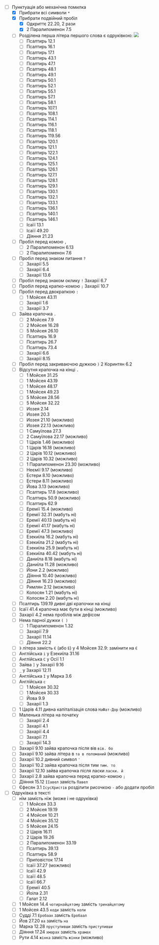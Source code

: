 - [ ] Пунктуація або механічна помилка
  - [x] Прибрати всі символи `*`
  - [x] Прибрати подвійний пробіл `  `
    - [x] Одкриттє 22.20, 2 рази
    - [x] 2 Паралипоменон 7.5
  - [ ] Розділена перша літера першого слова є одруківкою: ![](https://lh3.googleusercontent.com/pw/AP1GczNjNytYdmcklLcxpyY_t3iuEeE568U_KXVShcmvDYaz2bxaJOqph3UOBwJuDZNOrhkWd9GJN08Vh2-hx6iRbniBVtG9obZEM5nsAjpDRaD1AzOlW16zLx80BXgWim1hwfZrYCvlX-hXwZkXZcOVh1sUEQ=w885-h1288-s-no?authuser=0)
    - [ ] Псалтирь 12.1
    - [ ] Псалтирь 16.1
    - [ ] Псалтирь 17.1
    - [ ] Псалтирь 43.1
    - [ ] Псалтирь 47.1
    - [ ] Псалтирь 48.1
    - [ ] Псалтирь 49.1
    - [ ] Псалтирь 50.1
    - [ ] Псалтирь 52.1
    - [ ] Псалтирь 55.1
    - [ ] Псалтирь 57.1
    - [ ] Псалтирь 58.1
    - [ ] Псалтирь 107.1
    - [ ] Псалтирь 108.1
    - [ ] Псалтирь 114.1
    - [ ] Псалтирь 116.1
    - [ ] Псалтирь 118.1
    - [ ] Псалтирь 119.56
    - [ ] Псалтирь 120.1
    - [ ] Псалтирь 121.1
    - [ ] Псалтирь 122.1
    - [ ] Псалтирь 124.1
    - [ ] Псалтирь 125.1
    - [ ] Псалтирь 126.1
    - [ ] Псалтирь 127.1
    - [ ] Псалтирь 128.1
    - [ ] Псалтирь 129.1
    - [ ] Псалтирь 130.1
    - [ ] Псалтирь 132.1
    - [ ] Псалтирь 133.1
    - [ ] Псалтирь 136.1
    - [ ] Псалтирь 140.1
    - [ ] Псалтирь 146.1
    - [ ] Ісаїї 13.1
    - [ ] Ісаїї 49.20
    - [ ] Дїяння 21.23
  - [ ] Пробіл перед комою `,`
    - [ ] 2 Паралипоменон 6.13
    - [ ] 2 Паралипоменон 7.6
  - [ ] Пробіл перед знаком питання `?`
    - [ ] Захарії 5.5
    - [ ] Захарії 6.4
    - [ ] Захарії 13.6
  - [ ] Пробіл перед знаком оклику `!` Захарії 6.7
  - [ ] Пробіл перед крапко-комою `;` Захарії 10.7
  - [ ] Пробіл перед двокрапкою `:`
    - [ ] 1 Мойсея 43.11
    - [ ] Захарії 1.6
    - [ ] Захарії 3.7
  - [ ] Зайва крапочка `.`
    - [ ] 2 Мойсея 7.9
    - [ ] 2 Мойсея 16.28
    - [ ] 5 Мойсея 26.10
    - [ ] Псалтирь 16.9
    - [ ] Псалтирь 26.7
    - [ ] Псалтирь 73.4
    - [ ] Захарії 6.6
    - [ ] Захарії 8.15
  - [ ] Пробіл перед закриваючою дужкою `)` 2 Коринтян 6.2
  - [ ] Відсутня крапочка на кінці `.`
    - [ ] 1 Мойсея 31.25
    - [ ] 1 Мойсея 43.19
    - [ ] 1 Мойсея 48.17
    - [ ] 1 Мойсея 49.23
    - [ ] 5 Мойсея 28.56
    - [ ] 5 Мойсея 32.22
    - [ ] Иозея 2.14
    - [ ] Иозея 20.3
    - [ ] Иозея 21.10 (можливо)
    - [ ] Иозея 22.13 (можливо)
    - [ ] 1 Самуїлова 27.3
    - [ ] 2 Самуїлова 22.17 (можливо)
    - [ ] 1 Царів 1.46 (можливо)
    - [ ] 1 Царів 16.18 (можливо)
    - [ ] 2 Царів 10.12 (можливо)
    - [ ] 2 Царів 10.32 (можливо)
    - [ ] 1 Паралипоменон 23.30 (можливо)
    - [ ] Неємії 9.17 (можливо)
    - [ ] Естери 8.10 (можливо)
    - [ ] Естери 8.11 (можливо)
    - [ ] Йова 3.13 (можливо)
    - [ ] Псалтирь 17.8 (можливо)
    - [ ] Псалтирь 50.9 (можливо)
    - [ ] Псалтирь 62.9
    - [ ] Еремії 15.4 (можливо)
    - [ ] Еремії 32.31 (мабуть ні)
    - [ ] Еремії 40.13 (мабуть ні)
    - [ ] Еремії 41.17 (мабуть ні)
    - [ ] Еремії 47.3 (можливо)
    - [ ] Езекиїла 16.2 (мабуть ні)
    - [ ] Езекиїла 21.2 (мабуть ні)
    - [ ] Езекиїла 25.9 (мабуть ні)
    - [ ] Езекиїла 40.42 (мабуть ні)
    - [ ] Даниїла 8.18 (мабуть ні)
    - [ ] Даниїла 11.28 (можливо)
    - [ ] Йони 2.2 (можливо)
    - [ ] Дїяння 10.40 (можливо)
    - [ ] Дїяння 16.23 (можливо)
    - [ ] Римлян 2.12 (можливо)
    - [ ] Колосян 1.21 (мабуть ні)
    - [ ] Колосян 2.20 (мабуть ні)
  - [ ] Псалтирь 139.19 дивні дві крапочки на кінці
  - [ ] Ісаїї 41.4 крапочка має бути в кінці (можливо)
  - [ ] Захарії 4.2 нема пробілів між дефісом
  - [ ] Нема парної дужки `( )`
    - [ ] 1 Паралипоменон 1.32
    - [ ] Захарії 7.9
    - [ ] Захарії 11.14
    - [ ] Дїяння 22.2
  - [ ] `Э` літера замість `Є` (або `Е`) у 4 Мойсея 32.9: замінити на `Є`
  - [ ] Англійська `i` у Езекиїла 31.16
  - [ ] Англійська `C` у Осії 1.1
  - [ ] Зайва `]` у Захарії 9.16
  - [ ] `_` у Захарії 12.11
  - [ ] Англійська `I` у Марка 3.6
  - [ ] Англійська `c`
    - [ ] 1 Мойсея 30.32
    - [ ] 1 Мойсея 30.33
    - [ ] Йова 9.9
    - [ ] Захарії 1.3
  - [ ] 1 Царів 4.11 дивна капіталізація слова `НаФат-Дор` (можливо)
  - [ ] Маленька літера на початку
    - [ ] Захарії 2.4
    - [ ] Захарії 4.1
    - [ ] Захарії 4.4
    - [ ] Захарії 7.1
    - [ ] Захарії 14.3
  - [ ] Захарії 9.10 зайва крапочка після вів `вів. бо`
  - [ ] Захарії 9.10 зайва літера в `та в поломаний` (можливо)
  - [ ] Захарії 10.2 дивний символ `'`
  - [ ] Захарії 10.2 зайва крапочка після тим `тим. то`
  - [ ] Захарії 12.10 зайва крапочка після ласки `ласки. й`
  - [ ] Захарії 2.8 зайва крапочка перед крапко-комою `;`
  - [ ] Дїяння 15.12 `ІІавел` замість `Павел`
  - [ ] Єфесян 3.1 `ІсусХристів` розділити рисочкою `-` або додати пробіл ` `
- [ ] Одруківка в тексті
  - [ ] нїм замість нїж (може і не одруківка)
    - [ ] 1 Мойсея 33.3
    - [ ] 2 Мойсея 19.19
    - [ ] 4 Мойсея 10.21
    - [ ] 4 Мойсея 35.12
    - [ ] 5 Мойсея 24.15
    - [ ] 2 Царів 16.11
    - [ ] 2 Царів 19.26
    - [ ] 2 Паралипоменон 33.19
    - [ ] Псалтирь 39.13
    - [ ] Псалтирь 58.9
    - [ ] Приповісток 17.14
    - [ ] Ісаїї 37.27 (можливо)
    - [ ] Ісаїї 42.9
    - [ ] Ісаїї 48.5
    - [ ] Ісаїї 66.7
    - [ ] Еремії 40.5
    - [ ] Йоіла 2.31
    - [ ] Галат 2.12
  - [ ] 1 Мойсея 14.4 `чотирнайцятому` замість `тринайцятому`
  - [ ] 1 Мойсея 43.5 `коди` замість `коли`
  - [ ] Судді 7.1 `Еробаах` замість `Еробаал`
  - [ ] Йов 27.20 `ва` замість `на`
  - [ ] Марка 12.28 `пруступивши` замість `приступивши`
  - [ ] Дїяння 17.24 `хмарах` замість `храмах`
  - [ ] Рути 4.14 `жінка` замість `жінки` (можливо)